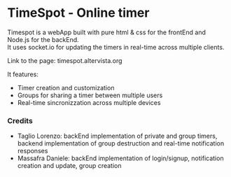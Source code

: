 # TimeSpot - Online timer

Timespot is a webApp built with pure html & css for the frontEnd and Node.js for the backEnd.<br>
It uses socket.io for updating the timers in real-time across multiple clients.

Link to the page: timespot.altervista.org

It features:
- Timer creation and customization
- Groups for sharing a timer between multiple users
- Real-time sincronizzation across multiple devices

### Credits
- Taglio Lorenzo: backEnd implementation of private and group timers, backend implementation of group destruction and real-time notification responses
- Massafra Daniele: backEnd implementation of login/signup, notification creation and update, group creation
